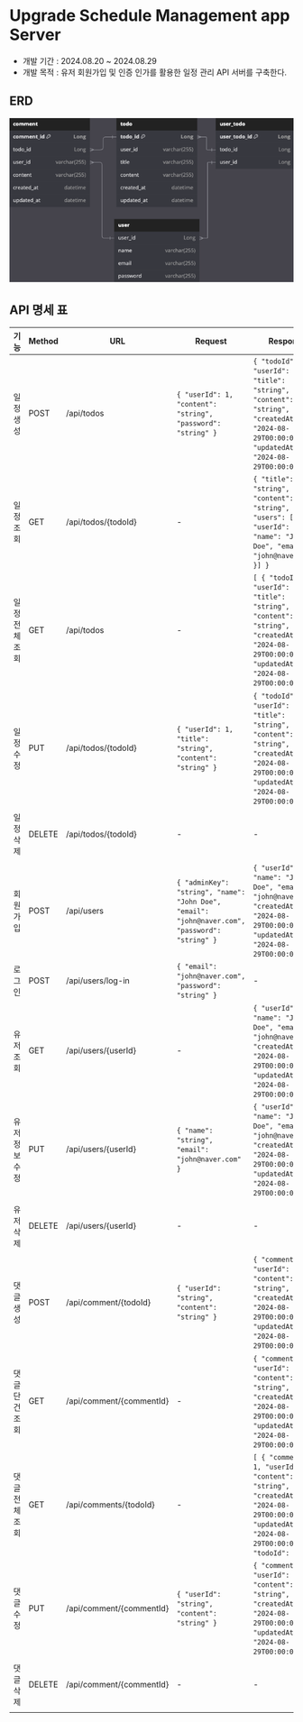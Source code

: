 
# Upgrade Schedule Management app Server
- 개발 기간 : 2024.08.20 ~ 2024.08.29
- 개발 목적 : 유저 회원가입 및 인증 인가를 활용한 일정 관리 API 서버를 구축한다.


## ERD

<p align="center"><img src = "erd2.png" alt="erd"></p>

## API 명세 표

| 기능             | Method | URL                       | Request                                                                                                      | Response                                                                                                        | 상태 코드              |
|------------------|--------|---------------------------|-------------------------------------------------------------------------------------------------------------|-----------------------------------------------------------------------------------------------------------------|------------------------|
| 일정 생성        | POST   | /api/todos                | `{ "userId": 1, "content": "string", "password": "string" }`                                                | `{ "todoId": 1, "userId": 1, "title": "string", "content": "string", "createdAt": "2024-08-29T00:00:00", "updatedAt": "2024-08-29T00:00:00" }` | 200 OK                |
| 일정 조회        | GET    | /api/todos/{todoId}       | -                                                                                                           | `{ "title": "string", "content": "string", "users": [{ "userId": 1, "name": "John Doe", "email": "john@naver.com" }] }`                       | 200 OK                |
| 일정 전체 조회   | GET    | /api/todos                | -                                                                                                           | `[ { "todoId": 1, "userId": 1, "title": "string", "content": "string", "createdAt": "2024-08-29T00:00:00", "updatedAt": "2024-08-29T00:00:00" }]` | 200 OK                |
| 일정 수정        | PUT    | /api/todos/{todoId}       | `{ "userId": 1, "title": "string", "content": "string" }`                                                   | `{ "todoId": 1, "userId": 1, "title": "string", "content": "string", "createdAt": "2024-08-29T00:00:00", "updatedAt": "2024-08-29T00:00:00" }` | 200 OK, 403 권한 오류 |
| 일정 삭제        | DELETE | /api/todos/{todoId}       | -                                                                                                           | -                                                                                                               | 200 OK, 403 권한 오류 |
| 회원 가입        | POST   | /api/users                | `{ "adminKey": "string", "name": "John Doe", "email": "john@naver.com", "password": "string" }`             | `{ "userId": 1, "name": "John Doe", "email": "john@naver.com", "createdAt": "2024-08-29T00:00:00", "updatedAt": "2024-08-29T00:00:00" }`       | 200 OK, 403 권한 오류, 409 중복 가입 |
| 로그인           | POST   | /api/users/log-in         | `{ "email": "john@naver.com", "password": "string" }`                                                       | -                                                                                                               | 200 OK                |
| 유저 조회        | GET    | /api/users/{userId}       | -                                                                                                           | `{ "userId": 1, "name": "John Doe", "email": "john@naver.com", "createdAt": "2024-08-29T00:00:00", "updatedAt": "2024-08-29T00:00:00" }`       | 200 OK, 404 없는 유저 |
| 유저 정보 수정   | PUT    | /api/users/{userId}       | `{ "name": "string", "email": "john@naver.com" }`                                                           | `{ "userId": 1, "name": "John Doe", "email": "john@naver.com", "createdAt": "2024-08-29T00:00:00", "updatedAt": "2024-08-29T00:00:00" }`       | 200 OK, 404 없는 유저 |
| 유저 삭제        | DELETE | /api/users/{userId}       | -                                                                                                           | -                                                                                                               | 200 OK, 404 없는 유저 |
| 댓글 생성        | POST   | /api/comment/{todoId}     | `{ "userId": "string", "content": "string" }`                                                               | `{ "commentId": 1, "userId": 1, "content": "string", "createdAt": "2024-08-29T00:00:00", "updatedAt": "2024-08-29T00:00:00" }`                 | 200 OK                |
| 댓글 단건 조회   | GET    | /api/comment/{commentId}  | -                                                                                                           | `{ "commentId": 1, "userId": 1, "content": "string", "createdAt": "2024-08-29T00:00:00", "updatedAt": "2024-08-29T00:00:00" }`                 | 200 OK, 404 없는 댓글 |
| 댓글 전체 조회   | GET    | /api/comments/{todoId}    | -                                                                                                           | `[ { "commentId": 1, "userId": 1, "content": "string", "createdAt": "2024-08-29T00:00:00", "updatedAt": "2024-08-29T00:00:00", "todoId": 1 } ]`| 200 OK, 404 없는 일정 |
| 댓글 수정        | PUT    | /api/comment/{commentId}  | `{ "userId": "string", "content": "string" }`                                                               | `{ "commentId": 1, "userId": 1, "content": "string", "createdAt": "2024-08-29T00:00:00", "updatedAt": "2024-08-29T00:00:00" }`                 | 200 OK, 404 없는 댓글 |
| 댓글 삭제        | DELETE | /api/comment/{commentId}  | -                                                                                                           | -                                                                                                               | 200 OK, 404 없는 댓글 |
